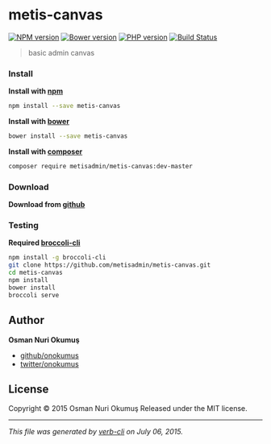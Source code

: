 # metis-canvas

[![NPM version](https://badge.fury.io/js/metis-canvas.svg)](http://badge.fury.io/js/metis-canvas) [![Bower version](https://badge.fury.io/bo/metis-canvas.svg)](http://badge.fury.io/bo/metis-canvas) [![PHP version](https://badge.fury.io/ph/metisadmin%2Fmetis-canvas.svg)](http://badge.fury.io/ph/metisadmin%2Fmetis-canvas)  [![Build Status](https://travis-ci.org/metisadmin/metis-canvas.svg)](https://travis-ci.org/metisadmin/metis-canvas) 

> basic admin canvas

### Install

**Install with [npm](https://www.npmjs.com)**

```bash
npm install --save metis-canvas
```

**Install with [bower](http://bower.io/)**

```bash
bower install --save metis-canvas
```

**Install with [composer](https://getcomposer.org/)**

```bash
composer require metisadmin/metis-canvas:dev-master
```
### Download

**Download from [github](https://github.com/metisadmin/metis-canvas/archive/master.zip)**

### Testing

**Required [broccoli-cli](https://github.com/broccolijs/broccoli-cli)**

```bash
npm install -g broccoli-cli
git clone https://github.com/metisadmin/metis-canvas.git
cd metis-canvas
npm install
bower install
broccoli serve
```
## Author

**Osman Nuri Okumuş**

+ [github/onokumus](https://github.com/onokumus)
+ [twitter/onokumus](http://twitter.com/onokumus)

## License

Copyright © 2015 Osman Nuri Okumuş
Released under the MIT license.

***

_This file was generated by [verb-cli](https://github.com/assemble/verb-cli) on July 06, 2015._

<!-- reflinks generated by verb-reflinks plugin -->

[assemble]: http://assemble.io
[template]: https://github.com/jonschlinkert/template
[verb]: https://github.com/assemble/verb
